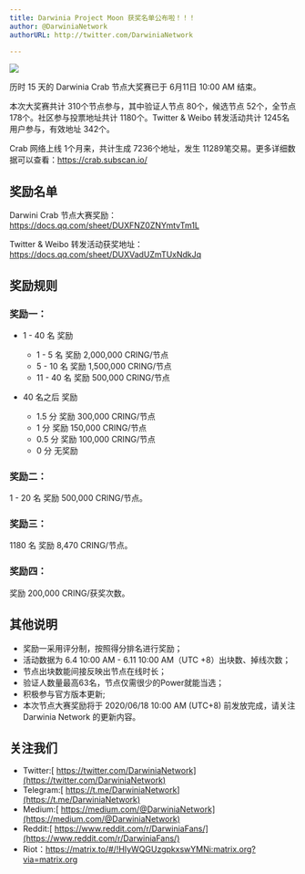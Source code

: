 ```yaml
---
title: Darwinia Project Moon 获奖名单公布啦！！！
author: @DarwiniaNetwork
authorURL: http://twitter.com/DarwiniaNetwork

---
```


![](/Users/tony/Downloads/github/docs/content/blog/assets/2020-06-01-darwinia-project-moon.png)

历时 15 天的 Darwinia Crab 节点大奖赛已于 6月11日 10:00 AM 结束。

<!--truncate-->

本次大奖赛共计 310个节点参与，其中验证人节点 80个，候选节点 52个，全节点 178个。社区参与投票地址共计 1180个。Twitter & Weibo 转发活动共计 1245名 用户参与，有效地址 342个。

Crab 网络上线 1个月来，共计生成 7236个地址，发生 11289笔交易。更多详细数据可以查看：https://crab.subscan.io/

## 奖励名单

Darwini Crab 节点大赛奖励：  
https://docs.qq.com/sheet/DUXFNZ0ZNYmtvTm1L

Twitter & Weibo 转发活动获奖地址：  
https://docs.qq.com/sheet/DUXVadUZmTUxNdkJq

## 奖励规则


### 奖励一：

- 1 - 40 名 奖励
  - 1 - 5 名 奖励 2,000,000 CRING/节点
  - 5 - 10 名 奖励 1,500,000 CRING/节点
  - 11 - 40 名 奖励 500,000 CRING/节点

- 40 名之后 奖励
  - 1.5 分 奖励 300,000 CRING/节点
  - 1 分 奖励 150,000 CRING/节点
  - 0.5 分 奖励 100,000 CRING/节点
  - 0 分 无奖励

### 奖励二：

1 - 20 名 奖励 500,000 CRING/节点。

### 奖励三：

1180 名 奖励 8,470 CRING/节点。

### 奖励四：

奖励 200,000 CRING/获奖次数。


## 其他说明
- 奖励一采用评分制，按照得分排名进行奖励；
- 活动数据为 6.4 10:00 AM - 6.11 10:00 AM（UTC +8）出块数、掉线次数；
- 节点出块数能间接反映出节点在线时长；
- 验证人数量最高63名，节点仅需很少的Power就能当选；
- 积极参与官方版本更新;
- 本次节点大赛奖励将于 2020/06/18 10:00 AM (UTC+8) 前发放完成，请关注 Darwinia Network 的更新内容。

## 关注我们

- Twitter:[ https://twitter.com/DarwiniaNetwork](https://twitter.com/DarwiniaNetwork)
- Telegram:[ https://t.me/DarwiniaNetwork](https://t.me/DarwiniaNetwork)
- Medium:[ https://medium.com/@DarwiniaNetwork](https://medium.com/@DarwiniaNetwork)
- Reddit:[ https://www.reddit.com/r/DarwiniaFans/](https://www.reddit.com/r/DarwiniaFans/)
- Riot：https://matrix.to/#/!HIyWQGUzgpkxswYMNi:matrix.org?via=matrix.org
